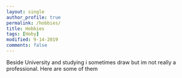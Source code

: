 ```yaml
---
layout: single
author_profile: true
permalink: /hobbies/
title: Hobbies
tags: [Hoby]
modified: 9-14-2019
comments: false
---
```

Beside University and studying i sometimes draw but im not really a professional.
Here are some of them





